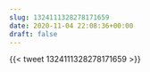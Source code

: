 ```yaml
---
slug: 1324111328278171659
date: 2020-11-04 22:08:36+00:00
draft: false
---
```


{{< tweet 1324111328278171659 >}}
